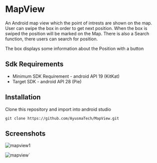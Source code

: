 # MapView

An Android map view which the point of intrests are shown on the map. User can swipe the box in order to get next position. 
When the box is swiped the position will be marked on the Map. There is also a Search function, there users can search for position.

The box displays some information about the Position with a button

## Sdk Requirements
 * Minimum SDK Requirement - android API 19 (KitKat)
 * Target SDK - android API 28 (Pie)


## Installation
Clone this repository and import into android studio

`git clone https://github.com/AyusmaTech/MapView.git`


## Screenshots

![mapview1](https://user-images.githubusercontent.com/45299298/64777643-911ad480-d552-11e9-9356-12622f666caf.JPG)

![mapview`](https://user-images.githubusercontent.com/45299298/64777640-90823e00-d552-11e9-92be-0b075e117123.JPG)
